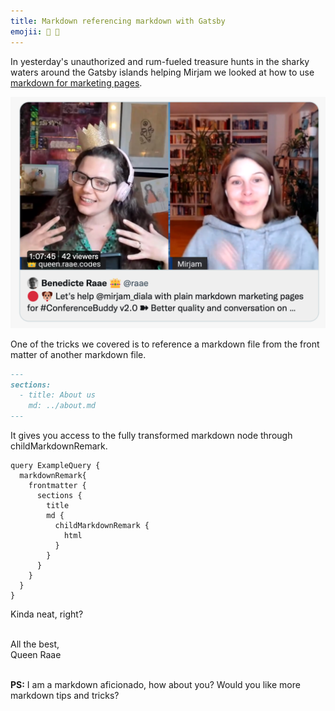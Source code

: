 ```yaml
---
title: Markdown referencing markdown with Gatsby
emojii: 📄 🔄
---
```


In yesterday's unauthorized and rum-fueled treasure hunts in the sharky waters around the Gatsby islands helping Mirjam we looked at how to use [markdown for marketing pages](https://youtu.be/Wipi2lw6Mvc?t=803).

[![YouTube Sceengrab](./yt-screengrab.png)](https://youtu.be/Wipi2lw6Mvc?t=803)

One of the tricks we covered is to reference a markdown file from the front matter of another markdown file.

```md
---
sections:
  - title: About us
    md: ../about.md
---
```

It gives you access to the fully transformed markdown node through childMarkdownRemark.

```
query ExampleQuery {
  markdownRemark{
    frontmatter {
      sections {
        title
        md {
          childMarkdownRemark {
            html
          }
        }
      }
    }
  }
}
```

Kinda neat, right?

&nbsp;  
All the best,  
Queen Raae

&nbsp;  
**PS:** I am a markdown aficionado, how about you? Would you like more markdown tips and tricks?
